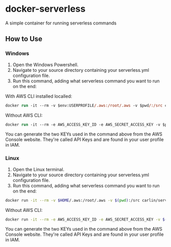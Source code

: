 # docker-serverless

A simple container for running serverless commands

## How to Use

### Windows

1. Open the Windows Powershell.
2. Navigate to your source directory containing your serverless.yml configuration file.
3. Run this command, adding what serverless command you want to run on the end:

With AWS CLI installed localled:

```ps
docker run -it --rm -v $env:USERPROFILE/.aws:/root/.aws -v $pwd/:/src carlin/serverless sls
```

Without AWS CLI:

```ps
docker run -it --rm -e AWS_ACCESS_KEY_ID -e AWS_SECRET_ACCESS_KEY -v $pwd/:/src carlin/serverless sls
```

You can generate the two KEYs used in the command above from the AWS Console website. They're called API Keys and are found in your user profile in IAM.

### Linux

1. Open the Linux terminal.
2. Navigate to your source directory containing your serverless.yml configuration file.
3. Run this command, adding what serverless command you want to run on the end:

```sh
docker run -it --rm -v $HOME/.aws:/root/.aws -v $(pwd):/src carlin/serverless sls
```

Without AWS CLI:

```sh
docker run -it --rm -e AWS_ACCESS_KEY_ID -e AWS_SECRET_ACCESS_KEY -v $(pwd):/src carlin/serverless sls
```

You can generate the two KEYs used in the command above from the AWS Console website. They're called API Keys and are found in your user profile in IAM.
